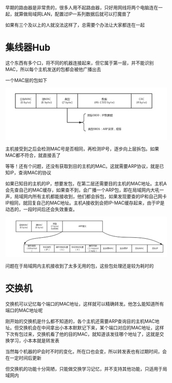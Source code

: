 早期的路由器是非常贵的，很多人用不起路由器，只好用网线将两个电脑连在一起，就算做局域网LAN，配置过IP一系列数据后就可以打魔兽了

如果有三个及以上的人就没法这样了，总需要个办法让大家都连在一起

# 集线器Hub
这个东西有多个口，将不同的机器连接起来，但它属于第一层，并不能识别MAC，所以每个主机发送的包都会被他广播出去

一个MAC层的包如下

![](img/3.jpg)

主机接受到之后会检测MAC号是否相同，再检测IP号，逐步向上层拆包。如果MAC都不符合，就直接丢了

等等！还有个问题，还没有获取到目的主机的MAC。这就需要ARP协议，就是已知IP，查询MAC的协议

如果已知目的主机的IP，想要发包，在第二层还需要目的主机的MAC地址。主机A会先查自己的MAC缓存，如果查不到，会广播一个ARP包，即在局域网内大吼一声，局域网内所有主机都能接收到，他们都会拆包，如果发现要查的IP和自己网卡IP相同，就回复自己的MAC地址。主机A接收到会把IP-MAC缓存起来，由于IP是动态的，一段时间后还会失效重查。

![](img/4.jpg)

问题在于局域网内主机接收到了太多无用的包，这些包处理还是较为耗时的

# 交换机
交换机可以记忆每个端口的MAC地址，这样就可以精确转发。他怎么能知道所有端口的MAC地址呢

刚开始的交换机是什么都不知道的，各个主机还需要ARP查询目的主机MAC地址。但交换机会在中间拿出小本本默默记下来，某个端口对应的MAC地址，这样下次有包过来，交换机看了他的目的MAC，就知道该发往哪个地址了，这就是交换学习，小本本就是转发表

当然每个机器的IP会时不时的变化，所在口也会变，所以转发表也有过期时间，会在一定时间后更新

但交换机的功能十分简陋，只能做交换学习记忆，并不支持其他功能，只适用于局域网内

